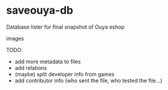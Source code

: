 # saveouya-db
Database lister for final snapshot of Ouya eshop

images


TODO:
 - add more metadata to files
 - add relations
 - (maybe) split developer info from games
 - add contributor info (who sent the file, who tested the file...)
